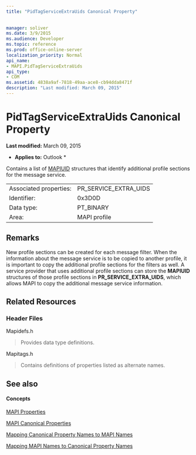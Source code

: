 ```yaml
---
title: "PidTagServiceExtraUids Canonical Property"
 
 
manager: soliver
ms.date: 3/9/2015
ms.audience: Developer
ms.topic: reference
ms.prod: office-online-server
localization_priority: Normal
api_name:
- MAPI.PidTagServiceExtraUids
api_type:
- COM
ms.assetid: 4838a9af-7818-49aa-ace8-cb94dda8471f
description: "Last modified: March 09, 2015"
---
```


# PidTagServiceExtraUids Canonical Property

 **Last modified:** March 09, 2015 
  
 * **Applies to:** Outlook * 
  
Contains a list of [MAPIUID](mapiuid.md) structures that identify additional profile sections for the message service. 
  
|||
|:-----|:-----|
|Associated properties:  <br/> |PR_SERVICE_EXTRA_UIDS  <br/> |
|Identifier:  <br/> |0x3D0D  <br/> |
|Data type:  <br/> |PT_BINARY  <br/> |
|Area:  <br/> |MAPI profile  <br/> |
   
## Remarks

New profile sections can be created for each message filter. When the information about the message service is to be copied to another profile, it is important to copy the additional profile sections for the filters as well. A service provider that uses additional profile sections can store the **MAPIUID** structures of those profile sections in **PR_SERVICE_EXTRA_UIDS**, which allows MAPI to copy the additional message service information.
  
## Related Resources

### Header Files

Mapidefs.h
  
> Provides data type definitions.
    
Mapitags.h
  
> Contains definitions of properties listed as alternate names.
    
## See also

#### Concepts

[MAPI Properties](mapi-properties.md)
  
[MAPI Canonical Properties](mapi-canonical-properties.md)
  
[Mapping Canonical Property Names to MAPI Names](mapping-canonical-property-names-to-mapi-names.md)
  
[Mapping MAPI Names to Canonical Property Names](mapping-mapi-names-to-canonical-property-names.md)


